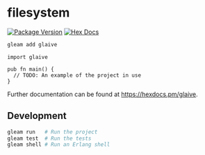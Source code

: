 # filesystem

[![Package Version](https://img.shields.io/hexpm/v/glaive)](https://hex.pm/packages/glaive)
[![Hex Docs](https://img.shields.io/badge/hex-docs-ffaff3)](https://hexdocs.pm/glaive/)

```sh
gleam add glaive
```
```gleam
import glaive

pub fn main() {
  // TODO: An example of the project in use
}
```

Further documentation can be found at <https://hexdocs.pm/glaive>.

## Development

```sh
gleam run   # Run the project
gleam test  # Run the tests
gleam shell # Run an Erlang shell
```
